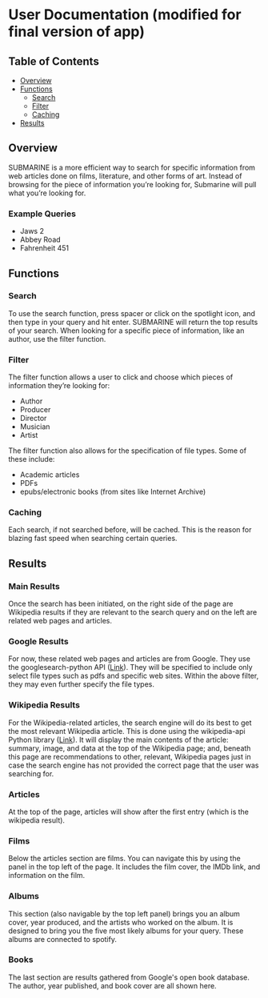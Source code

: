 # User Documentation (modified for final version of app)

## Table of Contents
- [Overview](#overview)
- [Functions](#functions)
  - [Search](#search)
  - [Filter](#filter)
  - [Caching](#caching)
- [Results](#results)

## Overview
SUBMARINE is a more efficient way to search for specific information from web articles done on films, literature, and other forms of art. Instead of browsing for the piece of information you’re looking for, Submarine will pull what you’re looking for.

### Example Queries
- Jaws 2
- Abbey Road
- Fahrenheit 451

## Functions

### Search
To use the search function, press spacer or click on the spotlight icon, and then type in your query and hit enter. SUBMARINE will return the top results of your search. When looking for a specific piece of information, like an author, use the filter function.

### Filter
The filter function allows a user to click and choose which pieces of information they’re looking for:

- Author
- Producer
- Director
- Musician
- Artist

The filter function also allows for the specification of file types. Some of these include:

- Academic articles
- PDFs
- epubs/electronic books (from sites like Internet Archive)

### Caching
Each search, if not searched before, will be cached. This is the reason for blazing fast speed when searching certain queries.

## Results

### Main Results
Once the search has been initiated, on the right side of the page are Wikipedia results if they are relevant to the search query and on the left are related web pages and articles.

### Google Results
For now, these related web pages and articles are from Google. They use the googlesearch-python API ([Link](https://pypi.org/project/googlesearch-python/)). They will be specified to include only select file types such as pdfs and specific web sites. Within the above filter, they may even further specify the file types.

### Wikipedia Results
For the Wikipedia-related articles, the search engine will do its best to get the most relevant Wikipedia article. This is done using the wikipedia-api Python library ([Link](https://pypi.org/project/Wikipedia-API/)). It will display the main contents of the article: summary, image, and data at the top of the Wikipedia page; and, beneath this page are recommendations to other, relevant, Wikipedia pages just in case the search engine has not provided the correct page that the user was searching for.

### Articles
At the top of the page, articles will show after the first entry (which is the wikipedia result).

### Films
Below the articles section are films. You can navigate this by using the panel in the top left of the page. It includes the film cover, the IMDb link, and information on the film.

### Albums
This section (also navigable by the top left panel) brings you an album cover, year produced, and the artists who worked on the album. It is designed to bring you the five most likely albums for your query. These albums are connected to spotify.

### Books
The last section are results gathered from Google's open book database. The author, year published, and book cover are all shown here.

